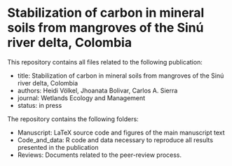 # Stabilization of carbon in mineral soils from mangroves of the Sinú river delta, Colombia
This repository contains all files related to the following publication:

- title: Stabilization of carbon in mineral soils from mangroves of the Sinú river delta, Colombia
- authors: Heidi Völkel, Jhoanata Bolivar, Carlos A. Sierra
- journal: Wetlands Ecology and Management
- status: in press

The repository contains the following folders:

- Manuscript: LaTeX source code and figures of the main manuscript text
- Code_and_data: R code and data necessary to reproduce all results presented in the publication
- Reviews: Documents related to the peer-review process.

